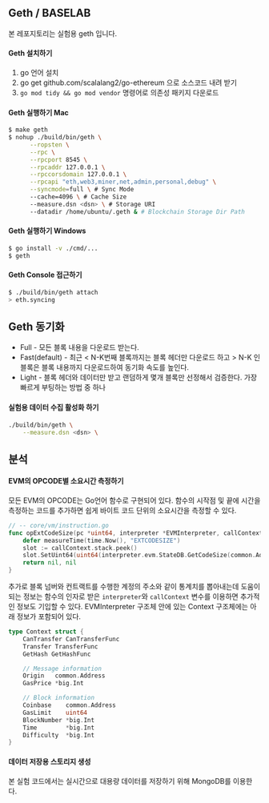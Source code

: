 ## Geth / BASELAB
본 레포지토리는 실험용 geth 입니다.

#### Geth 설치하기
1. go 언어 설치
2. go get github.com/scalalang2/go-ethereum 으로 소스코드 내려 받기
3. `go mod tidy && go mod vendor` 명령어로 의존성 패키지 다운로드

#### Geth 실행하기 Mac
```sh
$ make geth
$ nohup ./build/bin/geth \
      --ropsten \
      --rpc \
      --rpcport 8545 \
      --rpcaddr 127.0.0.1 \
      --rpccorsdomain 127.0.0.1 \
      --rpcapi "eth,web3,miner,net,admin,personal,debug" \
      --syncmode=full \ # Sync Mode
      --cache=4096 \ # Cache Size
      --measure.dsn <dsn> \ # Storage URI
      --datadir /home/ubuntu/.geth & # Blockchain Storage Dir Path
```

#### Geth 실행하기 Windows
```sh
$ go install -v ./cmd/...
$ geth
```

#### Geth Console 접근하기
```sh
$ ./build/bin/geth attach
> eth.syncing
```

## Geth 동기화
* Full - 모든 블록 내용을 다운로드 받는다.
* Fast(default) - 최근 < N-K번째 블록까지는 블록 헤더만 다운로드 하고 > N-K 인 블록은 블록 내용까지 다운로드하여 동기화 속도를 높인다.
* Light - 블록 헤더와 데이터만 받고 랜덤하게 몇개 블록만 선정해서 검증한다. 가장 빠르게 부팅하는 방법 중 하나

#### 실험용 데이터 수집 활성화 하기
```sh
./build/bin/geth \
    --measure.dsn <dsn> \
```

## 분석
#### EVM의 OPCODE별 소요시간 측정하기
모든 EVM의 OPCODE는 Go언어 함수로 구현되어 있다.
함수의 시작점 및 끝에 시간을 측정하는 코드를 추가하면 쉽게 바이트 코드 단위의 소요시간을 측정할 수 있다.

```go
// -- core/vm/instruction.go
func opExtCodeSize(pc *uint64, interpreter *EVMInterpreter, callContext *callCtx) ([]byte, error) {
	defer measureTime(time.Now(), "EXTCODESIZE")
	slot := callContext.stack.peek()
	slot.SetUint64(uint64(interpreter.evm.StateDB.GetCodeSize(common.Address(slot.Bytes20()))))
	return nil, nil
}
```

추가로 블록 넘버와 컨트랙트를 수행한 계정의 주소와 같이 통계치를 뽑아내는데 도움이 되는 정보는 함수의 인자로 받은 `interpreter`와 `callContext` 변수를 이용하면 추가적인 정보도 기입할 수 있다. EVMInterpreter 구조체 안에 있는 Context 구조체에는 아래 정보가 포함되어 있다.

```go
type Context struct {
	CanTransfer CanTransferFunc
	Transfer TransferFunc
	GetHash GetHashFunc

	// Message information
	Origin   common.Address 
	GasPrice *big.Int      

	// Block information
	Coinbase    common.Address 
	GasLimit    uint64         
	BlockNumber *big.Int       
	Time        *big.Int       
	Difficulty  *big.Int       
}
```

#### 데이터 저장용 스토리지 생성
본 실험 코드에서는 실시간으로 대용량 데이터를 저장하기 위해 MongoDB를 이용한다.